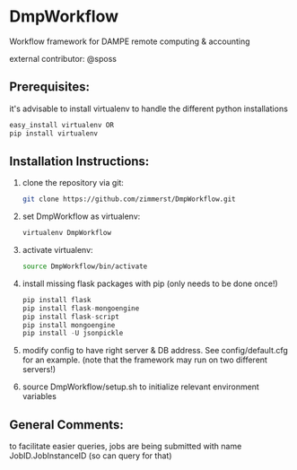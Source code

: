 # DmpWorkflow
Workflow framework for DAMPE remote computing &amp; accounting

external contributor: @sposs

Prerequisites: 
--------------
it's advisable to install virtualenv to handle the different python installations

```python
easy_install virtualenv OR
pip install virtualenv
```

Installation Instructions:
--------------------------
1. 	clone the repository via git: 
	```bash
	git clone https://github.com/zimmerst/DmpWorkflow.git
	```

2.	set DmpWorkflow as virtualenv:
	```bash
	virtualenv DmpWorkflow
	```

3.	activate virtualenv:
	```bash
	source DmpWorkflow/bin/activate
	```
		
4.	install missing flask packages with pip (only needs to be done once!)
	```python
	pip install flask
	pip install flask-mongoengine
	pip install flask-script
	pip install mongoengine
	pip install -U jsonpickle
	```

5.	modify config to have right server & DB address. See config/default.cfg for an example.
	(note that the framework may run on two different servers!) 
	
6.	source DmpWorkflow/setup.sh to initialize relevant environment variables

General Comments:
-----------------
to facilitate easier queries, jobs are being submitted with name JobID.JobInstanceID (so can query for that)